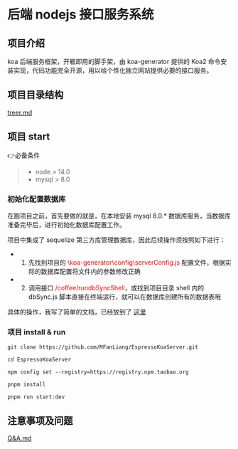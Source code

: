 # 后端 nodejs 接口服务系统

## 项目介绍

koa 后端服务框架，开箱即用的脚手架，由 koa-generator 提供的 Koa2 命令安装实现，代码功能完全开源，用以给个性化独立网站提供必要的接口服务。

## 项目目录结构

[treer.md](./markdown/treer.md)

## 项目 start

:point_right:必备条件

> - node > 14.0
> - mysql > 8.0

### 初始化配置数据库

在跑项目之前，首先要做的就是，在本地安装 mysql 8.0.* 数据库服务，当数据库准备完毕后，进行初始化数据库配置工作。

项目中集成了 sequelize 第三方库管理数据库，因此后续操作须按照如下进行：

- 1. 先找到项目的 <font color='red'>\koa-generator\config\serverConfig.js </font> 配置文件，根据实际的数据库配置将文件内的参数修改正确

- 2. 调用接口 <font color="red">/coffee/rundbSyncShell</font>，或找到项目目录 shell 内的 dbSync.js 脚本直接在终端运行，就可以在数据库创建所有的数据表哦

具体的操作，我写了简单的文档，已经放到了 [这里](./markdown/Sequelize.md)

### 项目 install & run

```shell{.line-numbers}
git clone https://github.com/MFanLiang/EspressoKoaServer.git

cd EspressoKoaServer

npm config set --registry=https://registry.npm.taobao.org

pnpm install

pnpm run start:dev
```

## 注意事项及问题

[Q&A.md](./markdown/Q&A.md)
